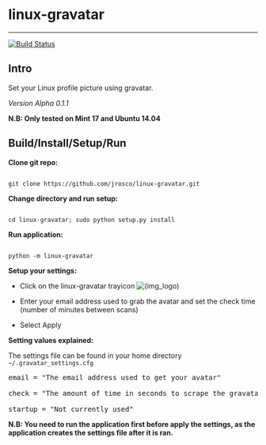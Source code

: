 linux-gravatar
==============
---

[![Build Status](https://travis-ci.org/jrosco/linux-gravatar.svg?branch=master)](https://travis-ci.org/jrosco/linux-gravatar)

Intro
-----
Set your Linux profile picture using gravatar. 

*Version Alpha 0.1.1*

**N.B: Only tested on Mint 17 and Ubuntu 14.04**

Build/Install/Setup/Run
-----
**Clone git repo:**

<code>
git clone https://github.com/jrosco/linux-gravatar.git
</code>

**Change directory and run setup:**

<code>
cd linux-gravatar; sudo python setup.py install
</code>

**Run application:**

<code>
python -m linux-gravatar
</code>

**Setup your settings:**

* Click on the linux-gravatar trayicon ![(img_logo)](|https://github.com/jrosco/linux-gravatar/tree/master/gui])

* Enter your email address used to grab the avatar and set the check time (number of minutes between scans)

* Select Apply


**Setting values explained:**

The settings file can be found in your home directory 
<code>
~/.gravatar_settings.cfg
</code>

<pre>
email = "The email address used to get your avatar"<br>
check = "The amount of time in seconds to scrape the gravatar url for your avatar"<br>
startup = "Not currently used"
</pre>

**N.B: You need to run the application first before apply the settings, as the application creates the settings file after it is ran.**